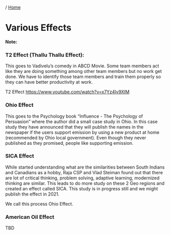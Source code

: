 / [Home](index.md)

# Various Effects

**Note:** 


### T2 Effect (Thallu Thallu Effect):
This goes to Vadivelu’s comedy in ABCD Movie. Some team members act like they are doing something among other team members but no work get done. We have to identify those team members and train them properly so they can have better productivity at work.

T2 Effect
https://www.youtube.com/watch?v=x7Yz4lv9XIM

### Ohio Effect
This goes to the Psychology book “Influence - The Psychology of Persuasion” where the author did a small case study in Ohio. In this case study they have announced that they will publish the names in the newspaper if the users support emission by using a new product at home (recommended by Ohio local government). Even though they never published as they promised, people like supporting emission.

### SICA Effect
While started understanding what are the similarities between South Indians and Canadians as a hobby, Raja CSP and Vlad Steiman found out that there are lot of critical thinking, problem solving, adaptive learning, modernized thinking are similar. This leads to do more study on these 2 Geo regions and created an effect called SICA. This study is in progress still and we might publish the effect in 2021.

We call this process Ohio Effect.


### American Oil Effect
TBD


